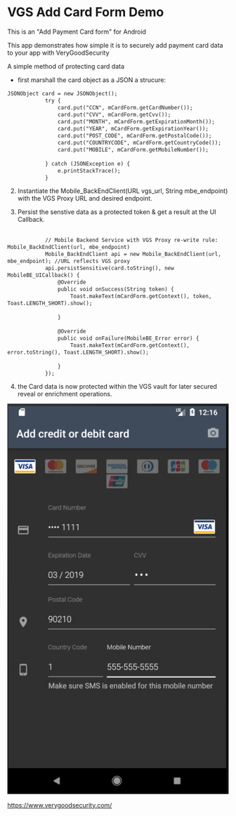 # VGS Add Card Form Demo

This is an "Add Payment Card form" for Android

This app demonstrates how simple it is to securely add payment card data to your
app with VeryGoodSecurity


A simple method of protecting card data 
- first marshall the card object as a JSON a strucure: 

```
JSONObject card = new JSONObject();
            try {
                card.put("CCN", mCardForm.getCardNumber());
                card.put("CVV", mCardForm.getCvv());
                card.put("MONTH", mCardForm.getExpirationMonth());
                card.put("YEAR", mCardForm.getExpirationYear());
                card.put("POST_CODE", mCardForm.getPostalCode());
                card.put("COUNTRYCODE", mCardForm.getCountryCode());
                card.put("MOBILE", mCardForm.getMobileNumber());

            } catch (JSONException e) {
                e.printStackTrace();
            }
```

2. Instantiate the Mobile_BackEndClient(URL vgs_url, String mbe_endpoint) with the VGS Proxy URL and desired endpoint.    

3. Persist the senstive data as a protected token & get a result at the UI Callback.  


```

            // Mobile Backend Service with VGS Proxy re-write rule: Mobile_BackEndClient(url, mbe_endpoint)
            Mobile_BackEndClient api = new Mobile_BackEndClient(url, mbe_endpoint); //URL reflects VGS proxy
            api.persistSensitive(card.toString(), new MobileBE_UICallback() {
                @Override
                public void onSuccess(String token) {
                    Toast.makeText(mCardForm.getContext(), token, Toast.LENGTH_SHORT).show();

                }

                @Override
                public void onFailure(MobileBE_Error error) {
                    Toast.makeText(mCardForm.getContext(), error.toString(), Toast.LENGTH_SHORT).show();

                }
            });
```

4. the Card data is now protected within the VGS vault for later secured reveal or enrichment operations. 

![Add Card Dialog](./docs/add_card_form.png)

https://www.verygoodsecurity.com/

